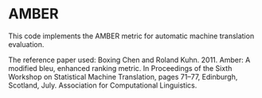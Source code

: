 # AMBER
This code implements the AMBER metric for automatic machine translation evaluation.

The reference paper used:
Boxing Chen and Roland Kuhn. 2011. Amber: A modified bleu, enhanced ranking metric. In Proceedings of
the Sixth Workshop on Statistical Machine Translation, pages 71–77, Edinburgh, Scotland, July. Association for
Computational Linguistics.
